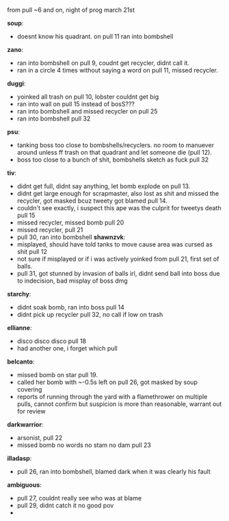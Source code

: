 from pull ~6 and on, night of prog march 21st


**soup**: 
* doesnt know his quadrant. on pull 11 ran into bombshell

**zano**:
* ran into bombshell on pull 9, coudnt get recycler, didnt call it. 
* ran in a circle 4 times without saying a word on pull 11, missed recycler.

**duggi**: 
* yoinked all trash on pull 10, lobster couldnt get big
* ran into wall on pull 15 instead of bosS???
* ran into bombshell and missed recycler on pull 25
* ran into bombshell pull 32

**psu**: 
* tanking boss too close to bombshells/recyclers. no room to manuever around unless ff trash on that quadrant and let someone die (pull 12).
* boss too close to a bunch of shit, bombshells sketch as fuck pull 32

**tiv**:
* didnt get full, didnt say anything, let bomb explode on pull 13. 
* didnt get large enough for scrapmaster, also lost as shit and missed the recycler, got masked bcuz tweety got blamed pull 14.
* couldn't see exactly, i suspect this ape was the culprit for tweetys death pull 15
* missed recycler, missed bomb pull 20
* missed recycler, pull 21
* pull 30, ran into bombshell
**shawnzvk**:
* misplayed, should have told tanks to move cause area was cursed as shit pull 12
* not sure if misplayed or if i was actively yoinked from pull 21, first set of balls.
* pull 31, got stunned by invasion of balls irl, didnt send ball into boss due to indecision, bad misplay of boss dmg

**starchy**:
* didnt soak bomb, ran into boss pull 14
* didnt pick up recycler pull 32, no call if low on trash

**ellianne**:
* disco disco disco pull 18
* had another one, i forget which pull

**belcanto**:
* missed bomb on star pull 19.  
* called her bomb with ~-0.5s left on pull 26, got masked by soup covering
* reports of running through the yard with a flamethrower on multiple pulls, cannot confirm but suspicion is more than reasonable, warrant out for review

**darkwarrior**:
* arsonist, pull 22
* missed bomb no words no stam no dam pull 23

**illadasp**:
* pull 26, ran into bombshell, blamed dark when it was clearly his fault


**ambiguous**:
* pull 27, couldnt really see who was at blame
* pull 29, didnt catch it no good pov
* 
